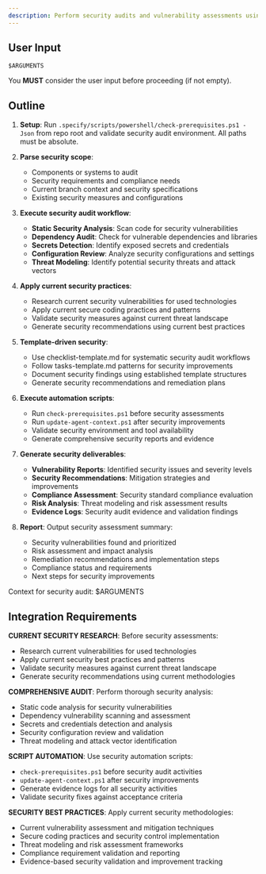 ```yaml
---
description: Perform security audits and vulnerability assessments using current security best practices and comprehensive threat analysis.
---
```


## User Input

```text
$ARGUMENTS
```

You **MUST** consider the user input before proceeding (if not empty).

## Outline

1. **Setup**: Run `.specify/scripts/powershell/check-prerequisites.ps1 -Json` from repo root and validate security audit environment. All paths must be absolute.

2. **Parse security scope**:
   - Components or systems to audit
   - Security requirements and compliance needs
   - Current branch context and security specifications
   - Existing security measures and configurations

3. **Execute security audit workflow**:
   - **Static Security Analysis**: Scan code for security vulnerabilities
   - **Dependency Audit**: Check for vulnerable dependencies and libraries
   - **Secrets Detection**: Identify exposed secrets and credentials
   - **Configuration Review**: Analyze security configurations and settings
   - **Threat Modeling**: Identify potential security threats and attack vectors

4. **Apply current security practices**:
   - Research current security vulnerabilities for used technologies
   - Apply current secure coding practices and patterns
   - Validate security measures against current threat landscape
   - Generate security recommendations using current best practices

5. **Template-driven security**:
   - Use checklist-template.md for systematic security audit workflows
   - Follow tasks-template.md patterns for security improvements
   - Document security findings using established template structures
   - Generate security recommendations and remediation plans

6. **Execute automation scripts**:
   - Run `check-prerequisites.ps1` before security assessments
   - Run `update-agent-context.ps1` after security improvements
   - Validate security environment and tool availability
   - Generate comprehensive security reports and evidence

7. **Generate security deliverables**:
   - **Vulnerability Reports**: Identified security issues and severity levels
   - **Security Recommendations**: Mitigation strategies and improvements
   - **Compliance Assessment**: Security standard compliance evaluation
   - **Risk Analysis**: Threat modeling and risk assessment results
   - **Evidence Logs**: Security audit evidence and validation findings

8. **Report**: Output security assessment summary:
   - Security vulnerabilities found and prioritized
   - Risk assessment and impact analysis
   - Remediation recommendations and implementation steps
   - Compliance status and requirements
   - Next steps for security improvements

Context for security audit: $ARGUMENTS

## Integration Requirements

**CURRENT SECURITY RESEARCH**: Before security assessments:
- Research current vulnerabilities for used technologies
- Apply current security best practices and patterns
- Validate security measures against current threat landscape
- Generate security recommendations using current methodologies

**COMPREHENSIVE AUDIT**: Perform thorough security analysis:
- Static code analysis for security vulnerabilities
- Dependency vulnerability scanning and assessment
- Secrets and credentials detection and analysis
- Security configuration review and validation
- Threat modeling and attack vector identification

**SCRIPT AUTOMATION**: Use security automation scripts:
- `check-prerequisites.ps1` before security audit activities
- `update-agent-context.ps1` after security improvements
- Generate evidence logs for all security activities
- Validate security fixes against acceptance criteria

**SECURITY BEST PRACTICES**: Apply current security methodologies:
- Current vulnerability assessment and mitigation techniques
- Secure coding practices and security control implementation
- Threat modeling and risk assessment frameworks
- Compliance requirement validation and reporting
- Evidence-based security validation and improvement tracking